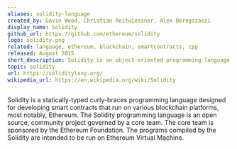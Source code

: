 ```yaml
---
aliases: solidity-language
created_by: Gavin Wood, Christian Reitwiessner, Alex Beregszaszi
display_name: Solidity
github_url: https://github.com/ethereum/solidity
logo: solidity.png
related: language, ethereum, blockchain, smartcontracts, cpp
released: August 2015
short_description: Solidity is an object-oriented programming language for writing smart contracts.
topic: solidity
url: https://soliditylang.org/
wikipedia_url: https://en.wikipedia.org/wiki/Solidity
---
```

Solidity is a statically-typed curly-braces programming language designed for developing smart contracts that run on various blockchain platforms, most notably, Ethereum. The Solidity programming language is an open source, community project governed by a core team. The core team is sponsored by the Ethereum Foundation. The programs compiled by the Solidity are intended to be run on Ethereum Virtual Machine.